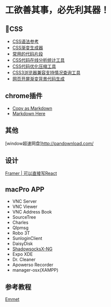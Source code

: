 # 工欲善其事，必先利其器！

## CSS

+ [CSS语法参考](https://tympanus.net/codrops/css_reference/)
+ [CSS渐变生成器](http://www.colorzilla.com/gradient-editor/)
+ [常用的代码片段](https://css-tricks.com/snippets/javascript/)
+ [CSS代码在线分析统计工具](http://cssstats.com/)
+ [CSS代码优化压缩工具](https://github.com/stoyan/cssshrink)
+ [CSS3浏览器兼容支持情况查询工具](https://caniuse.com/#cats=CSS)
+ [网页开屏渐变背景代码生成](https://www.gradient-animator.com/)

## chrome插件

* [Copy as Markdown](https://chrome.google.com/webstore/detail/copy-as-markdown/fkeaekngjflipcockcnpobkpbbfbhmdn)
* [Markdown Here](https://chrome.google.com/webstore/detail/markdown-here/elifhakcjgalahccnjkneoccemfahfoa/related)


## 其他

[window超速网盘]http://pandownload.com/

## 设计

[Framer | 可以直接写React](https://framer.com/download/)

## macPro APP

* VNC Server
* VNC Viewer
* VNC Address Book
* SourceTree
* Charles
* QIpmsg
* Robo 3T
* SunloginClient
* DaisyDisk
* [ShadowsocksX-NG](https://github.com/shadowsocks/ShadowsocksX-NG)
* Expo XDE
* Dr. Cleaner
* Apowerso Recorder
* manager-osx(XAMPP)


## 参考教程

[Emmet](https://www.w3cplus.com/tools/emmet-cheat-sheet.html)